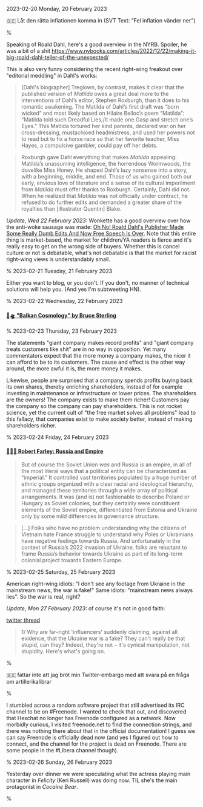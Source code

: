 2023-02-20 Monday, 20 February 2023

&#x1F1F8;&#x1F1EA; Låt den rätta inflationen komma in (SVT Text: ”Fel inflation vänder ner”)

%

Speaking of Roald Dahl, here's a good overview in the NYRB. Spoiler, he was a bit of a shit <https://www.nybooks.com/articles/2022/12/22/making-it-big-roald-dahl-teller-of-the-unexpected/>

This is also very funny considering the recent right-wing freakout over "editorial meddling" in Dahl's works:

> [Dahl's biographer] Treglown, by contrast, makes it clear that the published version of *Matilda* owes a great deal more to the interventions of Dahl’s editor, Stephen Roxburgh, than it does to his romantic awakening. The Matilda of Dahl’s first draft was “born wicked” and most likely based on Hilaire Belloc’s poem “Matilda”: “Matilda told such Dreadful Lies,/It made one Gasp and stretch one’s Eyes.” This Matilda tortured her kind parents, declared war on her cross-dressing, mustachioed headmistress, and used her powers not to read but to fix a horse race so that her favorite teacher, Miss Hayes, a compulsive gambler, could pay off her debts.

> Roxburgh gave Dahl everything that makes *Matilda* appealing: Matilda’s unassuming intelligence, the horrendous Wormwoods, the dovelike Miss Honey. He shaped Dahl’s lazy nonsense into a story, with a beginning, middle, and end. Those of us who gained both our early, envious love of literature and a sense of its cultural imperilment from *Matilda* must offer thanks to Roxburgh. Certainly, Dahl did not. When he realized that *Matilda* was not officially under contract, he refused to do further edits and demanded a greater share of the royalties than [illustrator Quentin] Blake.

*Update, Wed 22 February 2023:* Wonkette has a good overview over how the anti-woke sausage was made: [Oh No! Roald Dahl's Publisher Made Some Really Dumb Edits And Now Free Speech Is Over](https://www.wonkette.com/oh-no-roald-dahl-s-publisher-made-some-really-dumb-edits-and-now-free-speech-is-over). Note that this entire thing is market-based, the market for children/YA readers is fierce and it's really easy to get on the wrong side of buyers. Whether this is cancel culture or not is debatable, what's not debatable is that the market for racist right-wing views is understandably small. 

%
2023-02-21 Tuesday, 21 February 2023

Either you want to blog, or you don't. If you don't, no manner of technical solutions will help you. (And yes I'm subtweeting HN).

%
2023-02-22 Wednesday, 22 February 2023

#### [🔗🛸 "Balkan Cosmology" by Bruce Sterling](https://bruces.medium.com/balkan-cosmology-by-bruce-sterling-2022-9a06b9b28bc0)

%
2023-02-23 Thursday, 23 February 2023

The statements "giant company makes record profits" and "giant company treats customers like shit" are in no way in opposition. Yet many commentators expect that the more money a company makes, the nicer it can afford to be to its customers. The cause and effect is the other way around, the more awful it is, the more money it makes. 

Likewise, people are surprised that a company spends profits buying back its own shares, thereby enriching shareholders, instead of for example investing in maintenance or infrastructure or lower prices. The shareholders are the owners! The company exists to make them richer! Customers pay the company so the company can pay shareholders. This is not rocket science, yet the current cult of "the free market solves all problems" lead to this fallacy, that companies exist to make society better, instead of making shareholders richer. 

%
2023-02-24 Friday, 24 February 2023

#### [🔗&#x1F1FA;&#x1F1E6; Robert Farley: Russia and Empire](https://www.lawyersgunsmoneyblog.com/2023/02/russia-and-empire)

> But of course the Soviet Union *was* and Russia *is* an empire, in all of the most literal ways that a political entity can be characterized as “imperial.” It controlled vast territories populated by a huge number of ethnic groups organized with a clear racial and ideological hierarchy, and managed these territories through a wide array of political arrangements. It was (and is) not fashionable to describe Poland or Hungary as Soviet colonies, but they certainly were constituent elements of the Soviet empire, differentiated from Estonia and Ukraine only by some mild differences in governance structure.

> [...] Folks who have no problem understanding why the citizens of Vietnam hate France struggle to understand why Poles or Ukrainians have negative feelings towards Russia. And unfortunately in the context of Russia’s 2022 invasion of Ukraine, folks are reluctant to frame Russia’s behavior towards Ukraine as part of its long-term colonial project towards Eastern Europe.

%
2023-02-25 Saturday, 25 February 2023

American right-wing idiots: "I don't see any footage from Ukraine in the mainstream news, the war is fake!" Same idiots: "mainstream news always lies". So the war is real, right? 

*Update, Mon 27 February 2023:* of course it's not in good faith:

[twitter thread](https://twitter.com/ChrisO_wiki/status/1629846761278779395)

> 1/ Why are far-right 'influencers' suddenly claiming, against all evidence, that the Ukraine war is a fake? They can't really be that stupid, can they? Indeed, they're not – it's cynical manipulation, not stupidity. Here's what's going on.

%

&#x1F1F8;&#x1F1EA; fattar inte att jag bröt min Twitter-embargo med att svara på en fråga om artillerikalibrar

%

I stumbled across a random software project that still advertised its IRC channel to be on \#Freenode. I wanted to check that out, and discovered that Hexchat no longer has Freenode configured as a network. Now morbidly curious, I visited freenode.net to find the connection strings, and there was nothing there about that in the official documentation! I guess we can say Freenode is officially dead now (and yes I figured out how to connect, and the channel for the project is dead on Freenode. There are some people in the \#Libera channel though).

%
2023-02-26 Sunday, 26 February 2023

Yesterday over dinner we were speculating what the actress playing main character in *Felicity* (Keri Russell) was doing now. TIL she's the main protagonist in *Cocaine Bear*. 

%
